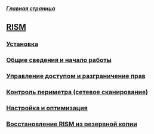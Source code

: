 ##### [Главная страница](../../index.md)
## [RISM](https://github.com/atilla777/rism)
### [Установка](./install/index.md)
### [Общие сведения и начало работы](./basic/index.md)
### [Управление доступом и разграничение прав](./rights/index.md)
### [Контроль периметра (сетевое сканирование)](./scan/index.md)
### [Настройка и оптимизация](./config/index.md)
### [Восстановление RISM из резервной копии](./restore/index.md)
